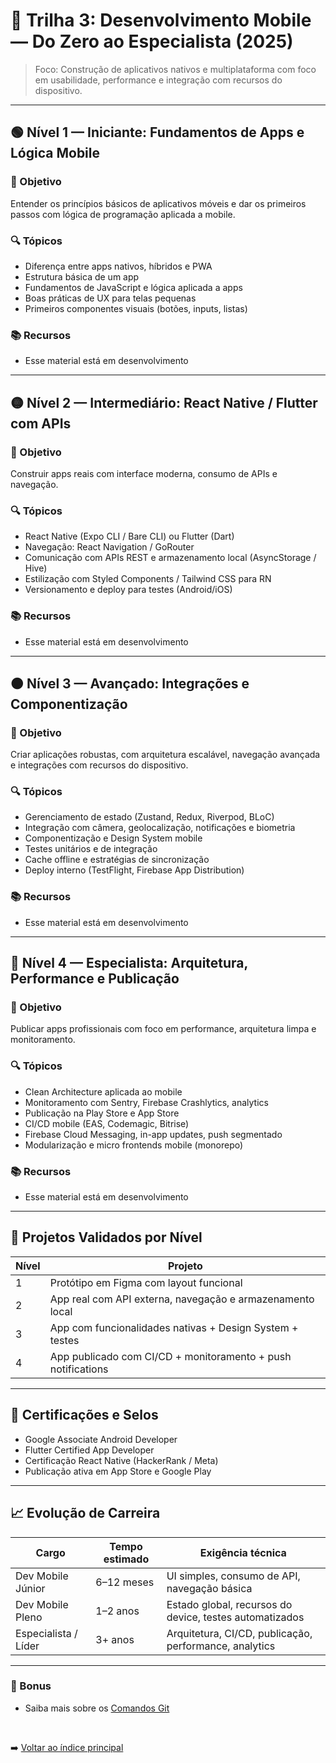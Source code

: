 # 📱 Trilha 3: Desenvolvimento Mobile — Do Zero ao Especialista (2025)

> Foco: Construção de aplicativos nativos e multiplataforma com foco em usabilidade, performance e integração com recursos do dispositivo.

---

## 🟢 Nível 1 — Iniciante: Fundamentos de Apps e Lógica Mobile

### 🎯 Objetivo

Entender os princípios básicos de aplicativos móveis e dar os primeiros passos com lógica de programação aplicada a mobile.

### 🔍 Tópicos

- Diferença entre apps nativos, híbridos e PWA
- Estrutura básica de um app
- Fundamentos de JavaScript e lógica aplicada a apps
- Boas práticas de UX para telas pequenas
- Primeiros componentes visuais (botões, inputs, listas)

### 📚 Recursos

- Esse material está em desenvolvimento
<!-- - Curso: “Introdução ao Desenvolvimento Mobile” — Alura / DIO
- Projeto: Protótipo de app de tarefas com wireframes no Figma -->

---

## 🟡 Nível 2 — Intermediário: React Native / Flutter com APIs

### 🎯 Objetivo

Construir apps reais com interface moderna, consumo de APIs e navegação.

### 🔍 Tópicos

- React Native (Expo CLI / Bare CLI) ou Flutter (Dart)
- Navegação: React Navigation / GoRouter
- Comunicação com APIs REST e armazenamento local (AsyncStorage / Hive)
- Estilização com Styled Components / Tailwind CSS para RN
- Versionamento e deploy para testes (Android/iOS)

### 📚 Recursos

- Esse material está em desenvolvimento
<!--
- Curso: “React Native com Expo” — Rocketseat
- Curso: “Flutter: primeiros passos” — Flutterando / Alura
- Projeto: App de clima com consumo de API externa e persistência local -->

---

## 🟠 Nível 3 — Avançado: Integrações e Componentização

### 🎯 Objetivo

Criar aplicações robustas, com arquitetura escalável, navegação avançada e integrações com recursos do dispositivo.

### 🔍 Tópicos

- Gerenciamento de estado (Zustand, Redux, Riverpod, BLoC)
- Integração com câmera, geolocalização, notificações e biometria
- Componentização e Design System mobile
- Testes unitários e de integração
- Cache offline e estratégias de sincronização
- Deploy interno (TestFlight, Firebase App Distribution)

### 📚 Recursos

- Esse material está em desenvolvimento
<!--
- Curso: “React Native Avançado” — Rocketseat
- Projeto: App com login biométrico + geolocalização + tema dinâmico -->

---

## 🔴 Nível 4 — Especialista: Arquitetura, Performance e Publicação

### 🎯 Objetivo

Publicar apps profissionais com foco em performance, arquitetura limpa e monitoramento.

### 🔍 Tópicos

- Clean Architecture aplicada ao mobile
- Monitoramento com Sentry, Firebase Crashlytics, analytics
- Publicação na Play Store e App Store
- CI/CD mobile (EAS, Codemagic, Bitrise)
- Firebase Cloud Messaging, in-app updates, push segmentado
- Modularização e micro frontends mobile (monorepo)

### 📚 Recursos

- Esse material está em desenvolvimento
<!--
- Curso: “CI/CD com React Native + EAS” — Rocketseat
- Projeto: App completo publicado nas lojas com CI/CD e monitoramento -->

---

## 🧪 Projetos Validados por Nível

| Nível | Projeto                                                      |
| ----- | ------------------------------------------------------------ |
| 1     | Protótipo em Figma com layout funcional                      |
| 2     | App real com API externa, navegação e armazenamento local    |
| 3     | App com funcionalidades nativas + Design System + testes     |
| 4     | App publicado com CI/CD + monitoramento + push notifications |

---

## 🧠 Certificações e Selos

- Google Associate Android Developer
- Flutter Certified App Developer
- Certificação React Native (HackerRank / Meta)
- Publicação ativa em App Store e Google Play

---

## 📈 Evolução de Carreira

| Cargo                | Tempo estimado | Exigência técnica                                       |
| -------------------- | -------------- | ------------------------------------------------------- |
| Dev Mobile Júnior    | 6–12 meses     | UI simples, consumo de API, navegação básica            |
| Dev Mobile Pleno     | 1–2 anos       | Estado global, recursos do device, testes automatizados |
| Especialista / Líder | 3+ anos        | Arquitetura, CI/CD, publicação, performance, analytics  |

---

### 🔗 Bonus

- Saiba mais sobre os [Comandos Git](trilhas/10.%20git%20commands/README.md)<br>

<br>

➡️ [Voltar ao índice principal](../../README.md)
